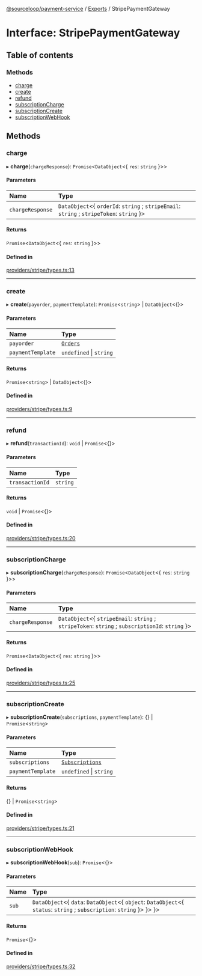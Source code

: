 [@sourceloop/payment-service](../README.md) / [Exports](../modules.md) / StripePaymentGateway

# Interface: StripePaymentGateway

## Table of contents

### Methods

- [charge](StripePaymentGateway.md#charge)
- [create](StripePaymentGateway.md#create)
- [refund](StripePaymentGateway.md#refund)
- [subscriptionCharge](StripePaymentGateway.md#subscriptioncharge)
- [subscriptionCreate](StripePaymentGateway.md#subscriptioncreate)
- [subscriptionWebHook](StripePaymentGateway.md#subscriptionwebhook)

## Methods

### charge

▸ **charge**(`chargeResponse`): `Promise`<`DataObject`<{ `res`: `string`  }\>\>

#### Parameters

| Name | Type |
| :------ | :------ |
| `chargeResponse` | `DataObject`<{ `orderId`: `string` ; `stripeEmail`: `string` ; `stripeToken`: `string`  }\> |

#### Returns

`Promise`<`DataObject`<{ `res`: `string`  }\>\>

#### Defined in

[providers/stripe/types.ts:13](https://github.com/sourcefuse/loopback4-microservice-catalog/blob/b93c60ac7/services/payment-service/src/providers/stripe/types.ts#L13)

___

### create

▸ **create**(`payorder`, `paymentTemplate`): `Promise`<`string`\> \| `DataObject`<{}\>

#### Parameters

| Name | Type |
| :------ | :------ |
| `payorder` | [`Orders`](../classes/Orders.md) |
| `paymentTemplate` | `undefined` \| `string` |

#### Returns

`Promise`<`string`\> \| `DataObject`<{}\>

#### Defined in

[providers/stripe/types.ts:9](https://github.com/sourcefuse/loopback4-microservice-catalog/blob/b93c60ac7/services/payment-service/src/providers/stripe/types.ts#L9)

___

### refund

▸ **refund**(`transactionId`): `void` \| `Promise`<{}\>

#### Parameters

| Name | Type |
| :------ | :------ |
| `transactionId` | `string` |

#### Returns

`void` \| `Promise`<{}\>

#### Defined in

[providers/stripe/types.ts:20](https://github.com/sourcefuse/loopback4-microservice-catalog/blob/b93c60ac7/services/payment-service/src/providers/stripe/types.ts#L20)

___

### subscriptionCharge

▸ **subscriptionCharge**(`chargeResponse`): `Promise`<`DataObject`<{ `res`: `string`  }\>\>

#### Parameters

| Name | Type |
| :------ | :------ |
| `chargeResponse` | `DataObject`<{ `stripeEmail`: `string` ; `stripeToken`: `string` ; `subscriptionId`: `string`  }\> |

#### Returns

`Promise`<`DataObject`<{ `res`: `string`  }\>\>

#### Defined in

[providers/stripe/types.ts:25](https://github.com/sourcefuse/loopback4-microservice-catalog/blob/b93c60ac7/services/payment-service/src/providers/stripe/types.ts#L25)

___

### subscriptionCreate

▸ **subscriptionCreate**(`subscriptions`, `paymentTemplate`): {} \| `Promise`<`string`\>

#### Parameters

| Name | Type |
| :------ | :------ |
| `subscriptions` | [`Subscriptions`](../classes/Subscriptions.md) |
| `paymentTemplate` | `undefined` \| `string` |

#### Returns

{} \| `Promise`<`string`\>

#### Defined in

[providers/stripe/types.ts:21](https://github.com/sourcefuse/loopback4-microservice-catalog/blob/b93c60ac7/services/payment-service/src/providers/stripe/types.ts#L21)

___

### subscriptionWebHook

▸ **subscriptionWebHook**(`sub`): `Promise`<{}\>

#### Parameters

| Name | Type |
| :------ | :------ |
| `sub` | `DataObject`<{ `data`: `DataObject`<{ `object`: `DataObject`<{ `status`: `string` ; `subscription`: `string`  }\>  }\>  }\> |

#### Returns

`Promise`<{}\>

#### Defined in

[providers/stripe/types.ts:32](https://github.com/sourcefuse/loopback4-microservice-catalog/blob/b93c60ac7/services/payment-service/src/providers/stripe/types.ts#L32)
